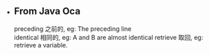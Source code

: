 - ## From Java Oca  
  preceding 之前的, eg: The preceding line  
  identical 相同的, eg: A and B are almost identical
  retrieve  取回, eg: retrieve a variable.
